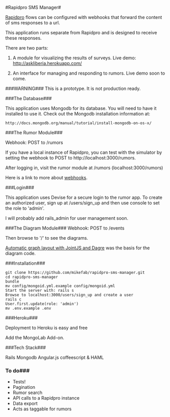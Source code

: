 #Rapidpro SMS Manager#

[Rapidpro](http://www.rapidpro.io) flows can be configured with webhooks that forward the content of sms responses to a url. 

This application runs separate from Rapidpro and is designed to receive these responses.

There are two parts: 

1. A module for visualizing the results of surveys. 
   Live demo: http://askliberia.herokuapp.com/


2. An interface for managing and responding to rumors. Live demo soon to come.


###WARNING###
This is a prototype. It is not production ready.


###The Database###

This application uses Mongodb for its database. You will need to have it installed to use it. Check out the Mongodb installation information at:

    http://docs.mongodb.org/manual/tutorial/install-mongodb-on-os-x/

###The Rumor Module###

Webhook: POST to /rumors

If you have a local instance of Rapidpro, you can test with the simulator by setting the webhook to POST to http://localhost:3000/rumors.

After logging in, visit the rumor module at /rumors (localhost:3000/rumors)

Here is a link to more about [webhooks](http://docs.rapidpro.io/#article_378174).

###Login###

This application uses Devise for a secure login to the rumor app. To create an authorized user, sign up at /users/sign_up and then use console to set the role to 'admin'.

I will probably add rails_admin for user management soon.

###The Diagram Module###
Webhook: POST to /events

Then browse to '/' to see the diagrams.

[Automatic graph layout with JointJS and Dagre](http://www.daviddurman.com/automatic-graph-layout-with-jointjs-and-dagre.html) was the basis for the diagram code. 

###Installation###

    git clone https://github.com/mikefab/rapidpro-sms-manager.git
    cd rapidpro-sms-manager
    bundle
    mv config/mongoid.yml.example config/mongoid.yml
    Start the server with: rails s
    Browse to localhost:3000/users/sign_up and create a user
    rails c
    User.first.update(role: 'admin')
    mv .env.example .env


###Heroku###

Deployment to Heroku is easy and free

Add the MongoLab Add-on.

###Tech Stack###

Rails
Mongodb
Angular.js
coffeescript & HAML


### To do###
* Tests!
* Pagination
* Rumor search
* API calls to a Rapidpro instance
* Data export
* Acts as taggable for rumors
